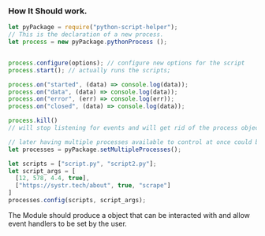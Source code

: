 ### How It Should work.

```javascript
let pyPackage = require("python-script-helper");
// This is the declaration of a new process.
let process = new pyPackage.pythonProcess ();


process.configure(options); // configure new options for the script
process.start(); // actually runs the scripts;

process.on("started", (data) => console.log(data));
process.on("data", (data) => console.log(data));
process.on("error", (err) => console.log(err));
process.on("closed", (data) => console.log(data));

process.kill()
// will stop listening for events and will get rid of the process object

// later having multiple processes available to control at once could be nice as well.
let processes = pyPackage.setMultipleProcesses();

let scripts = ["script.py", "script2.py"];
let script_args = [
  [12, 578, 4.4, true], 
  ["https://systr.tech/about", true, "scrape"]
]
processes.config(scripts, script_args);

```

The Module should produce a object that can be interacted with and allow event handlers to be set by the user.



